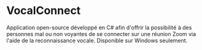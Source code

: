 # VocalConnect
 Application open-source développé en C# afin d'offrir la possibilité à des personnes mal ou non voyantes de se connecter sur une réunion Zoom via l'aide de la reconnaissance vocale. Disponible sur Windows seulement.
